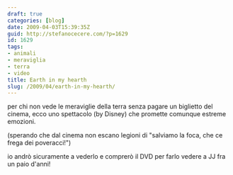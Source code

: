 ```yaml
---
draft: true
categories: [blog]
date: 2009-04-03T15:39:35Z
guid: http://stefanocecere.com/?p=1629
id: 1629
tags:
- animali
- meraviglia
- terra
- video
title: Earth in my hearth
slug: /2009/04/earth-in-my-hearth/
---
```


per chi non vede le meraviglie della terra senza pagare un biglietto del cinema, ecco uno spettacolo (by Disney) che promette comunque estreme emozioni.
  
(sperando che dal cinema non escano legioni di "salviamo la foca, che ce frega dei poveracci!")
  
io andrò sicuramente a vederlo e comprerò il DVD per farlo vedere a JJ fra un paio d'anni!